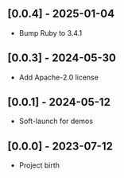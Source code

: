 ## [0.0.4] - 2025-01-04

- Bump Ruby to 3.4.1

## [0.0.3] - 2024-05-30

* Add Apache-2.0 license

## [0.0.1] - 2024-05-12

* Soft-launch for demos

## [0.0.0] - 2023-07-12

* Project birth
